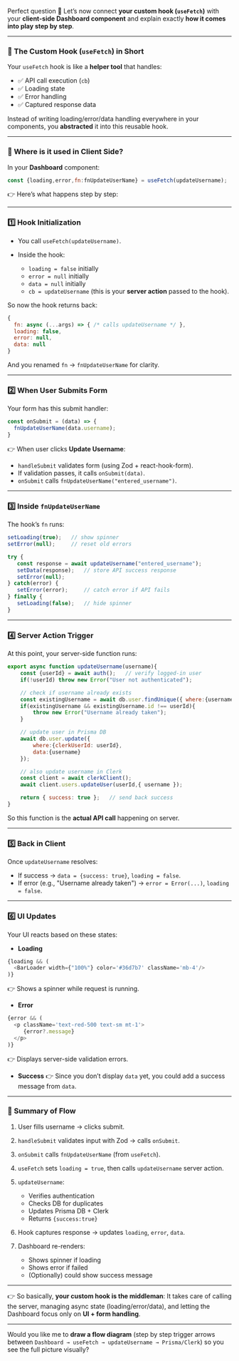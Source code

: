 Perfect question 🚀
Let’s now connect **your custom hook (`useFetch`)** with your **client-side Dashboard component** and explain exactly **how it comes into play step by step**.

---

### 🔹 The Custom Hook (`useFetch`) in Short

Your `useFetch` hook is like a **helper tool** that handles:

* ✅ API call execution (`cb`)
* ✅ Loading state
* ✅ Error handling
* ✅ Captured response data

Instead of writing loading/error/data handling everywhere in your components, you **abstracted** it into this reusable hook.

---

### 🔹 Where is it used in Client Side?

In your **Dashboard** component:

```js
const {loading,error,fn:fnUpdateUserName} = useFetch(updateUsername);
```

👉 Here’s what happens step by step:

---

### 1️⃣ Hook Initialization

* You call `useFetch(updateUsername)`.
* Inside the hook:

  * `loading = false` initially
  * `error = null` initially
  * `data = null` initially
  * `cb = updateUsername` (this is your **server action** passed to the hook).

So now the hook returns back:

```js
{
  fn: async (...args) => { /* calls updateUsername */ },
  loading: false,
  error: null,
  data: null
}
```

And you renamed `fn` → `fnUpdateUserName` for clarity.

---

### 2️⃣ When User Submits Form

Your form has this submit handler:

```js
const onSubmit = (data) => {
  fnUpdateUserName(data.username);
}
```

👉 When user clicks **Update Username**:

* `handleSubmit` validates form (using Zod + react-hook-form).
* If validation passes, it calls `onSubmit(data)`.
* `onSubmit` calls `fnUpdateUserName("entered_username")`.

---

### 3️⃣ Inside `fnUpdateUserName`

The hook’s `fn` runs:

```js
setLoading(true);   // show spinner
setError(null);     // reset old errors

try {
   const response = await updateUsername("entered_username");
   setData(response);   // store API success response
   setError(null);
} catch(error) {
   setError(error);     // catch error if API fails
} finally {
   setLoading(false);   // hide spinner
}
```

---

### 4️⃣ Server Action Trigger

At this point, your server-side function runs:

```js
export async function updateUsername(username){
    const {userId} = await auth();   // verify logged-in user
    if(!userId) throw new Error("User not authenticated");

    // check if username already exists
    const existingUsername = await db.user.findUnique({ where:{username} });
    if(existingUsername && existingUsername.id !== userId){
        throw new Error("Username already taken");
    }

    // update user in Prisma DB
    await db.user.update({
        where:{clerkUserId: userId},
        data:{username}
    });

    // also update username in Clerk
    const client = await clerkClient();
    await client.users.updateUser(userId,{ username });

    return { success: true };   // send back success
}
```

So this function is the **actual API call** happening on server.

---

### 5️⃣ Back in Client

Once `updateUsername` resolves:

* If success → `data = {success: true}`, `loading = false`.
* If error (e.g., "Username already taken") → `error = Error(...)`, `loading = false`.

---

### 6️⃣ UI Updates

Your UI reacts based on these states:

* **Loading**

```js
{loading && (
  <BarLoader width={"100%"} color='#36d7b7' className='mb-4'/>
)}
```

👉 Shows a spinner while request is running.

* **Error**

```js
{error && (
  <p className='text-red-500 text-sm mt-1'>
     {error?.message}
  </p>
)}
```

👉 Displays server-side validation errors.

* **Success**
  👉 Since you don’t display `data` yet, you could add a success message from `data`.

---

### 🎯 Summary of Flow

1. User fills username → clicks submit.
2. `handleSubmit` validates input with Zod → calls `onSubmit`.
3. `onSubmit` calls `fnUpdateUserName` (from `useFetch`).
4. `useFetch` sets `loading = true`, then calls `updateUsername` server action.
5. `updateUsername`:

   * Verifies authentication
   * Checks DB for duplicates
   * Updates Prisma DB + Clerk
   * Returns `{success:true}`
6. Hook captures response → updates `loading`, `error`, `data`.
7. Dashboard re-renders:

   * Shows spinner if loading
   * Shows error if failed
   * (Optionally) could show success message

---

👉 So basically, **your custom hook is the middleman**:
It takes care of calling the server, managing async state (loading/error/data), and letting the Dashboard focus only on **UI + form handling**.

---

Would you like me to **draw a flow diagram** (step by step trigger arrows between `Dashboard → useFetch → updateUsername → Prisma/Clerk`) so you see the full picture visually?
